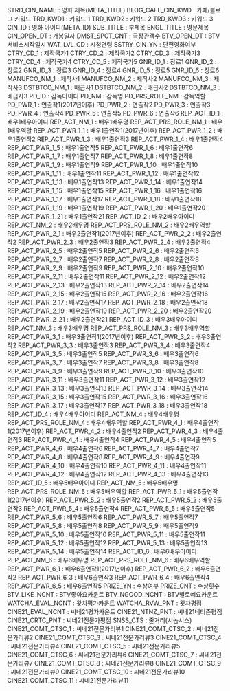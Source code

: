 STRD_CIN_NAME	:	영화 제목(META_TITLE)
BLOG_CAFE_CIN_KWD	:	카페/블로그 키워드
TRD_KWD1	:	키워드 1
TRD_KWD2	:	키워드 2
TRD_KWD3	:	키워드 3
CIN_ID	:	영화 아이디(META_ID)
SUB_TITLE	:	부제목
ENGL_TITLE	:	영문제목
CIN_OPEN_DT	:	개봉일자
DMST_SPCT_CNT	:	극장관객수
BTV_OPEN_DT	:	BTV서비스시작일시
WAT_LVL_CD	:	시청연령
SSTRY_CIN_YN	:	단편영화여부
CTRY_CD_1	:	제작국가1
CTRY_CD_2	:	제작국가2
CTRY_CD_3	:	제작국가3
CTRY_CD_4	:	제작국가4
CTRY_CD_5	:	제작국가5
GNR_ID_1	:	장르1
GNR_ID_2	:	장르2
GNR_ID_3	:	장르3
GNR_ID_4	:	장르4
GNR_ID_5	:	장르5
GNR_ID_6	:	장르6
MANUFCO_NM_1	:	제작사1
MANUFCO_NM_2	:	제작사2
MANUFCO_NM_3	:	제작사3
DSTBTCO_NM_1	:	배급사1
DSTBTCO_NM_2	:	배급사2
DSTBTCO_NM_3	:	배급사3
PD_ID	:	감독아이디
PD_NM	:	감독명
PD_PRS_ROLE_NM	:	감독역할
PD_PWR_1	:	연출작1(2017년이후)
PD_PWR_2	:	연출작2
PD_PWR_3	:	연출작3
PD_PWR_4	:	연출작4
PD_PWR_5	:	연출작5
PD_PWR_6	:	연출작6
REP_ACT_ID_1	:	배우1배우아이디
REP_ACT_NM_1	:	배우1배우명
REP_ACT_PRS_ROLE_NM_1	:	배우1배우역할
REP_ACT_PWR_1_1	:	배우1출연작1(2017년이후)
REP_ACT_PWR_1_2	:	배우1출연작2
REP_ACT_PWR_1_3	:	배우1출연작3
REP_ACT_PWR_1_4	:	배우1출연작4
REP_ACT_PWR_1_5	:	배우1출연작5
REP_ACT_PWR_1_6	:	배우1출연작6
REP_ACT_PWR_1_7	:	배우1출연작7
REP_ACT_PWR_1_8	:	배우1출연작8
REP_ACT_PWR_1_9	:	배우1출연작9
REP_ACT_PWR_1_10	:	배우1출연작10
REP_ACT_PWR_1_11	:	배우1출연작11
REP_ACT_PWR_1_12	:	배우1출연작12
REP_ACT_PWR_1_13	:	배우1출연작13
REP_ACT_PWR_1_14	:	배우1출연작14
REP_ACT_PWR_1_15	:	배우1출연작15
REP_ACT_PWR_1_16	:	배우1출연작16
REP_ACT_PWR_1_17	:	배우1출연작17
REP_ACT_PWR_1_18	:	배우1출연작18
REP_ACT_PWR_1_19	:	배우1출연작19
REP_ACT_PWR_1_20	:	배우1출연작20
REP_ACT_PWR_1_21	:	배우1출연작21
REP_ACT_ID_2	:	배우2배우아이디
REP_ACT_NM_2	:	배우2배우명
REP_ACT_PRS_ROLE_NM_2	:	배우2배우역할
REP_ACT_PWR_2_1	:	배우2출연작1(2017년이후)
REP_ACT_PWR_2_2	:	배우2출연작2
REP_ACT_PWR_2_3	:	배우2출연작3
REP_ACT_PWR_2_4	:	배우2출연작4
REP_ACT_PWR_2_5	:	배우2출연작5
REP_ACT_PWR_2_6	:	배우2출연작6
REP_ACT_PWR_2_7	:	배우2출연작7
REP_ACT_PWR_2_8	:	배우2출연작8
REP_ACT_PWR_2_9	:	배우2출연작9
REP_ACT_PWR_2_10	:	배우2출연작10
REP_ACT_PWR_2_11	:	배우2출연작11
REP_ACT_PWR_2_12	:	배우2출연작12
REP_ACT_PWR_2_13	:	배우2출연작13
REP_ACT_PWR_2_14	:	배우2출연작14
REP_ACT_PWR_2_15	:	배우2출연작15
REP_ACT_PWR_2_16	:	배우2출연작16
REP_ACT_PWR_2_17	:	배우2출연작17
REP_ACT_PWR_2_18	:	배우2출연작18
REP_ACT_PWR_2_19	:	배우2출연작19
REP_ACT_PWR_2_20	:	배우2출연작20
REP_ACT_PWR_2_21	:	배우2출연작21
REP_ACT_ID_3	:	배우3배우아이디
REP_ACT_NM_3	:	배우3배우명
REP_ACT_PRS_ROLE_NM_3	:	배우3배우역할
REP_ACT_PWR_3_1	:	배우3출연작1(2017년이후)
REP_ACT_PWR_3_2	:	배우3출연작2
REP_ACT_PWR_3_3	:	배우3출연작3
REP_ACT_PWR_3_4	:	배우3출연작4
REP_ACT_PWR_3_5	:	배우3출연작5
REP_ACT_PWR_3_6	:	배우3출연작6
REP_ACT_PWR_3_7	:	배우3출연작7
REP_ACT_PWR_3_8	:	배우3출연작8
REP_ACT_PWR_3_9	:	배우3출연작9
REP_ACT_PWR_3_10	:	배우3출연작10
REP_ACT_PWR_3_11	:	배우3출연작11
REP_ACT_PWR_3_12	:	배우3출연작12
REP_ACT_PWR_3_13	:	배우3출연작13
REP_ACT_PWR_3_14	:	배우3출연작14
REP_ACT_PWR_3_15	:	배우3출연작15
REP_ACT_PWR_3_16	:	배우3출연작16
REP_ACT_PWR_3_17	:	배우3출연작17
REP_ACT_PWR_3_18	:	배우3출연작18
REP_ACT_ID_4	:	배우4배우아이디
REP_ACT_NM_4	:	배우4배우명
REP_ACT_PRS_ROLE_NM_4	:	배우4배우역할
REP_ACT_PWR_4_1	:	배우4출연작1(2017년이후)
REP_ACT_PWR_4_2	:	배우4출연작2
REP_ACT_PWR_4_3	:	배우4출연작3
REP_ACT_PWR_4_4	:	배우4출연작4
REP_ACT_PWR_4_5	:	배우4출연작5
REP_ACT_PWR_4_6	:	배우4출연작6
REP_ACT_PWR_4_7	:	배우4출연작7
REP_ACT_PWR_4_8	:	배우4출연작8
REP_ACT_PWR_4_9	:	배우4출연작9
REP_ACT_PWR_4_10	:	배우4출연작10
REP_ACT_PWR_4_11	:	배우4출연작11
REP_ACT_PWR_4_12	:	배우4출연작12
REP_ACT_PWR_4_13	:	배우4출연작13
REP_ACT_ID_5	:	배우5배우아이디
REP_ACT_NM_5	:	배우5배우명
REP_ACT_PRS_ROLE_NM_5	:	배우5배우역할
REP_ACT_PWR_5_1	:	배우5출연작1(2017년이후)
REP_ACT_PWR_5_2	:	배우5출연작2
REP_ACT_PWR_5_3	:	배우5출연작3
REP_ACT_PWR_5_4	:	배우5출연작4
REP_ACT_PWR_5_5	:	배우5출연작5
REP_ACT_PWR_5_6	:	배우5출연작6
REP_ACT_PWR_5_7	:	배우5출연작7
REP_ACT_PWR_5_8	:	배우5출연작8
REP_ACT_PWR_5_9	:	배우5출연작9
REP_ACT_PWR_5_10	:	배우5출연작10
REP_ACT_PWR_5_11	:	배우5출연작11
REP_ACT_PWR_5_12	:	배우5출연작12
REP_ACT_PWR_5_13	:	배우5출연작13
REP_ACT_PWR_5_14	:	배우5출연작14
REP_ACT_ID_6	:	배우6배우아이디
REP_ACT_NM_6	:	배우6배우명
REP_ACT_PRS_ROLE_NM_6	:	배우6배우역할
REP_ACT_PWR_6_1	:	배우6출연작1(2017년이후)
REP_ACT_PWR_6_2	:	배우6출연작2
REP_ACT_PWR_6_3	:	배우6출연작3
REP_ACT_PWR_6_4	:	배우6출연작4
REP_ACT_PWR_6_5	:	배우6출연작5
PRIZE_YN	:	수상여부
PRIZE_CNT	:	수상횟수
BTV_LIKE_NCNT	:	BTV좋아요카운트
BTV_NGOOD_NCNT	:	BTV별로예요카운트
WATCHA_EVAL_NCNT	:	왓챠평가카운트
WATCHA_RVW_PNT	:	왓차평점
CINE21_EVAL_NCNT	:	씨네21평가카운트
CINE21_NTNZ_PNT	:	씨네21네티즌평점
CINE21_CRTC_PNT	:	씨네21전문가평점
SNSS_CTS	:	줄거리(시놉시스)
CINE21_COMT_CTSC_1	:	씨네21전문가리뷰1
CINE21_COMT_CTSC_2	:	씨네21전문가리뷰2
CINE21_COMT_CTSC_3	:	씨네21전문가리뷰3
CINE21_COMT_CTSC_4	:	씨네21전문가리뷰4
CINE21_COMT_CTSC_5	:	씨네21전문가리뷰5
CINE21_COMT_CTSC_6	:	씨네21전문가리뷰6
CINE21_COMT_CTSC_7	:	씨네21전문가리뷰7
CINE21_COMT_CTSC_8	:	씨네21전문가리뷰8
CINE21_COMT_CTSC_9	:	씨네21전문가리뷰9
CINE21_COMT_CTSC_10	:	씨네21전문가리뷰10
CINE21_COMT_CTSC_11	:	씨네21전문가리뷰11